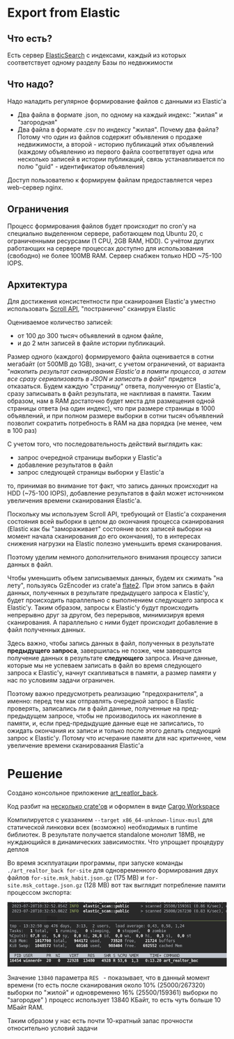 # Export from Elastic

## Что есть?

Есть сервер [ElasticSearch](https://www.elastic.co/) с индексами, каждый из которых соответствует одному разделу Базы по недвижимости

## Что надо?

Надо наладить регулярное формирование файлов с данными из Elastic'а
- Два файла в формате .json, по одному на каждый индекс: "жилая" и "загородная"
- Два файла в формате .csv по индексу "жилая". Почему два файла? Потому что один из файлов содержит объявления о продаже недвижимости, а второй - историю публикаций этих объявлений (каждомy объявлению из первого файла соответвтвует одна или несколько записей в истории публикаций, связь устанавливается по полю "guid" - идентификатор объявления)

Доступ пользователю к формируем файлам предоставляется через web-сервер nginx.

## Ограничения

Процесс формирования файлов будет происходит по cron'у на специально выделенном сервере, работающем под Ubuntu 20, с ограниченными ресурсами (1 CPU, 2GB RAM, HDD). С учётом других работающих на сервере процессах доступно для использования (свободно) не более 100MB RAM. Сервер снабжен только HDD ~75-100 IOPS.

## Архитектура

Для достижения консистентности при сканироания Elastic'а уместно использовать [Scroll API](https://www.elastic.co/guide/en/elasticsearch/reference/current/scroll-api.html), "постранично" сканируя Elastic

Оцениваемое количество записей:  
- от 100 до 300 тысяч объявлений в одном файле, 
- и до 2 млн записей в файле истории публикаций.

Размер одного (каждого) формируемого файла оценивается в сотни мегабайт (от 500MB до 1GB), значит, с учетом ограничений, от варианта "*накопить результат сканирования Elastic'а в памяти процесса, а затем все сразу сериализовать в JSON и записать в файл*" придется отказаться. Будем каждую "страницу" ответа, полученную от Elastic'а, сразу записывать в файл результата, не накпливая в памяти. Таким образом, нам в RAM достаточно будет места для размещения одной страницы ответа (на один индекс), что при размере страницы в 1000 объявлений, и при полном размере выборки в сотни тысяч объявлений позволит сократить потребность в RAM на два порядка (не менее, чем в 100 раз)

С учетом того, что последовательность действий выглядить как:
- запрос очередной страницы выборки у Elastic'а
- добавление результатов в файл
- запрос следующей страницы выборки у Elastic'а

то, принимая во внимание тот факт, что запись данных происходит на HDD (~75-100 IOPS), добавление результатов в файл может источником увеличения времени сканирования Elastic'а.

Поскольку мы используем Scroll API, требующий от Elastic'а сохранения состояния всей выборки в целом до окончания процесса сканирования (Elastic как бы "замораживает" состояние всех записей выборки на момент начала сканирования до его окончания), то в интересах снижения нагрузки на Elastic полезно уменьшить время сканирования.

Поэтому уделим немного дополнительного внимания процессу записи данных в файл. 

Чтобы уменьшить объем записываемых данных, будем их сжимать "на лету", пользуясь GzEncoder из crate'а [flate2](https://crates.io/crates/flate2). При этом запись в файл данных, полученных в результате предыдущего запроса к Elastic'у, будет происходить параллельно с выполнением следующего запроса к Elastic'у. Таким образом, запросы к Elastic'у будут происходить непрерывно друг за другом, без перерывов, минимизируя время сканирования. А параллельно с ними будет происходит добавление в файл полученных данных.

Здесь важно, чтобы запись данных в файл, полученных в результате **предыдущего запроса**, завершилась не позже, чем завершится получение данных в результате **следующего** запроса. Иначе данные, которые мы не успеваем записать в файл во время следующего запроса к Elastic'y, начнут скапливаться в памяти, а размер памяти у нас по условиям задачи ограничен. 

Поэтому важно предусмотреть реализацию "предохранителя", а именно: перед тем как отправлять очередной запрос в Elastic проверять, записались ли в файл данные, полученные на пред-предыдущем запросе, чтобы не производилось их накопление в памяти, и, если пред-предыдущие данные еще не записались, то ожидать окончания их записи и только после этого делать следующий запрос к Elastic'у. Потому что исчерание памяти для нас критичнее, чем увеличение времени сканироваания Elastic'а

# Решение

Создано консольное приложение [art_reatlor_back](https://github.com/yurybikuzin/export_from_elastic/tree/main/src/rust/art_realtor_back). 

Код разбит на [несколько crate'ов](https://github.com/yurybikuzin/export_from_elastic/tree/main/src/rust) и оформлен в виде [Cargo Workspace](https://doc.rust-lang.org/book/ch14-03-cargo-workspaces.html)

Компилируется с указанием `--target x86_64-unknown-linux-musl` для статической линковки всех (возможно) необходимых в runtime библиотек. В результате получается standalone монолит 18MB, не нуждающийся в динамических зависимостях. Что упрощает процедуру деплоя

Во время эскплуатации программы, при запуске команды `./art_realtor_back for-site` для одновременного формирования двух файлов `for-site.msk_habit.json.gz` (175 MB) и `for-site.msk_cottage.json.gz` (128 MB) вот так выглядит потребление памяти процессом экспорта:


<img src="screenshot.png" alt="screenshot"/>

Значение `13840` параметра `RES ` - показывает, что в данный момент времени (то есть после сканирования около 10% (25000/267320) выборки по "жилой" и одновременно 16% (25500/159361) выборки по "загородке" ) процесс использует 13840 КБайт, то есть чуть больше 10 МБайт RAM. 

Таким образом у нас есть почти 10-кратный запас прочности относительно условий задачи
